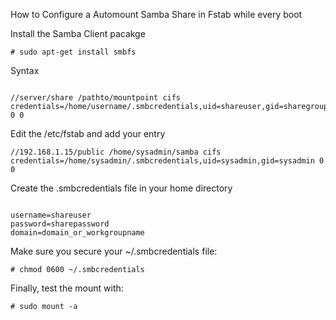 How to Configure a Automount Samba Share in Fstab while every boot

Install the Samba Client pacakge 


```
# sudo apt-get install smbfs

```


Syntax 


```

//server/share /pathto/mountpoint cifs credentials=/home/username/.smbcredentials,uid=shareuser,gid=sharegroup 0 0

```

Edit the /etc/fstab and add your entry




```
//192.168.1.15/public /home/sysadmin/samba cifs credentials=/home/sysadmin/.smbcredentials,uid=sysadmin,gid=sysadmin 0 0

```

Create the .smbcredentials file in your home directory


```

username=shareuser
password=sharepassword
domain=domain_or_workgroupname

```

Make sure you secure your ~/.smbcredentials file:


```
# chmod 0600 ~/.smbcredentials

```

Finally, test the mount with:


```
# sudo mount -a

```



